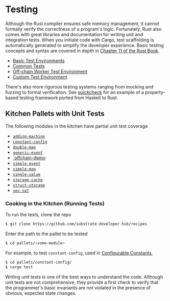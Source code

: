 # Testing

Although the Rust compiler ensures safe memory management, it cannot formally verify the correctness of a program's logic. Fortunately, Rust also comes with great libraries and documentation for writing unit and integration tests. When you initiate code with Cargo, test scaffolding is automatically generated to simplify the developer experience. Basic testing concepts and syntax are covered in depth in [Chapter 11 of the Rust Book](https://doc.rust-lang.org/book/ch11-00-testing.html).

* [Basic Test Environments](./mock.md)
* [Common Tests](./common.md)
* [Off-chain Worker Test Environment](./off-chain-workers.md)
* [Custom Test Environment](./externalities.md)

There's also more rigorous testing systems ranging from mocking and fuzzing to formal verification. See [quickcheck](https://docs.rs/quickcheck/0.9.0/quickcheck/) for an example of a property-based testing framework ported from Haskell to Rust.

## Kitchen Pallets with Unit Tests

The following modules in the kitchen have partial unit test coverage
- [`adding-machine`](https://github.com/substrate-developer-hub/recipes/tree/master/pallets/adding-machine)
- [`constant-config`](https://github.com/substrate-developer-hub/recipes/tree/master/pallets/constant-config)
- [`double-map`](https://github.com/substrate-developer-hub/recipes/tree/master/pallets/double-map)
- [`generic-event`](https://github.com/substrate-developer-hub/recipes/tree/master/pallets/generic-event)
- [`offchain-demo](https://github.com/substrate-developer-hub/recipes/tree/master/pallets/offchain-demo)
- [`simple-event`](https://github.com/substrate-developer-hub/recipes/tree/master/pallets/simple-event)
- [`simple-map`](https://github.com/substrate-developer-hub/recipes/tree/master/pallets/simple-map)
- [`single-value`](https://github.com/substrate-developer-hub/recipes/tree/master/pallets/single-value)
- [`storage-cache`](https://github.com/substrate-developer-hub/recipes/tree/master/pallets/storage-cache)
- [`struct-storage`](https://github.com/substrate-developer-hub/recipes/tree/master/pallets/struct-storage)
- [`vec-set`](https://github.com/substrate-developer-hub/recipes/tree/master/pallets/vec-set)

### Cooking in the Kitchen (Running Tests)

To run the tests, clone the repo

```bash
$ git clone https://github.com/substrate-developer-hub/recipes
```

Enter the path to the pallet to be tested

```bash
$ cd pallets/<some-module>
```

For example, to test `constant-config`, used in [Configurable Constants](https://substrate.dev/recipes/3-entrees/constants.html),

```bash
$ cd pallets/constant-config/
$ cargo test
```

Writing unit tests is one of the best ways to understand the code. Although unit tests are not comprehensive, they provide a first check to verify that the programmer's basic invariants are not violated in the presence of obvious, expected state changes.
